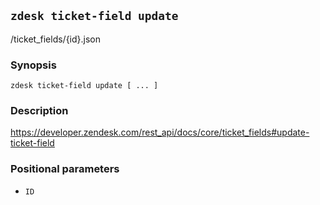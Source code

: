 ## `zdesk ticket-field update`

/ticket_fields/{id}.json

### Synopsis

    zdesk ticket-field update [ ... ]

### Description

https://developer.zendesk.com/rest_api/docs/core/ticket_fields#update-ticket-field

### Positional parameters

* `ID`


